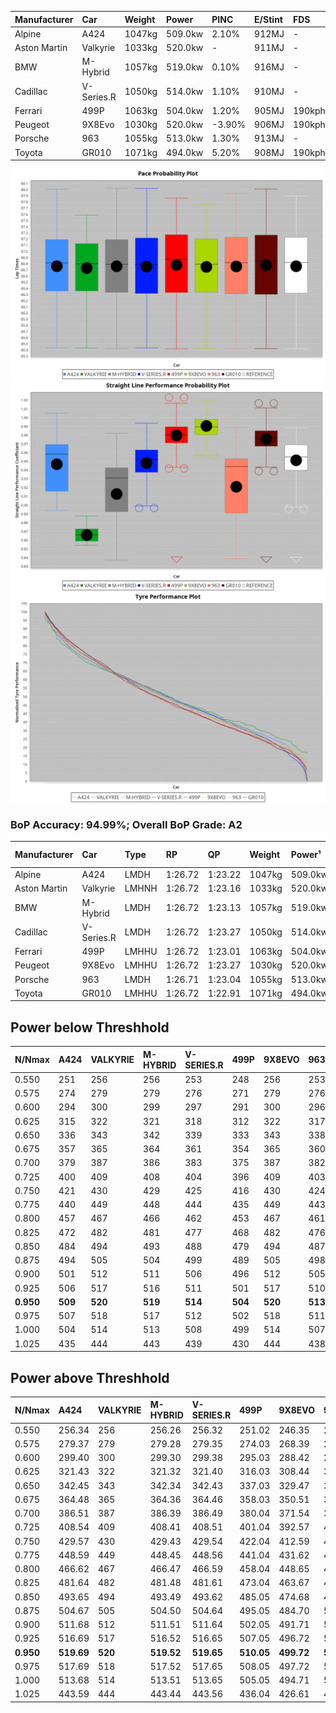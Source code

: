 | Manufacturer | Car        | Weight | Power   | PINC    | E/Stint | FDS     |
|:-|:-|:-|:-|:-|:-|:-|
| Alpine       | A424       | 1047kg | 509.0kw | 2.10%   | 912MJ   |    -    |
| Aston Martin | Valkyrie   | 1033kg | 520.0kw |    -    | 911MJ   |    -    |
| BMW          | M-Hybrid   | 1057kg | 519.0kw | 0.10%   | 916MJ   |    -    |
| Cadillac     | V-Series.R | 1050kg | 514.0kw | 1.10%   | 910MJ   |    -    |
| Ferrari      | 499P       | 1063kg | 504.0kw | 1.20%   | 905MJ   | 190kph  |
| Peugeot      | 9X8Evo     | 1030kg | 520.0kw | -3.90%  | 906MJ   | 190kph  |
| Porsche      | 963        | 1055kg | 513.0kw | 1.30%   | 913MJ   |    -    |
| Toyota       | GR010      | 1071kg | 494.0kw | 5.20%   | 908MJ   | 190kph  |

![PACECHART](./IMG/AUTO.png)
![STRAIGHTLINEPERFORMANCECHART](./IMG/AUTO_sp.png)
![TYREPERFORMANCECHART](./IMG/AUTO_tw.png)

### BoP Accuracy: 94.99%; Overall BoP Grade: A2
| Manufacturer | Car        | Type  | RP      | QP      | Weight | Power¹  | Threshhold | PINC    | Power²   | E/Stint | AVG Vmax  | FDS     | RDLC | L/Stint | BOP-Grade | Model Accuracy | Model Points | Match%  | SimDiff |
|:-|:-|:-|:-|:-|:-|:-|:-|:-|:-|:-|:-|:-|:-|:-|:-|:-|:-|:-|:-|
| Alpine       | A424       | LMDH  | 1:26.72 | 1:23.22 | 1047kg | 509.0kw | 250.0kph   | 2.10%   | 519.70kw |  912MJ  | 274.59kph |    -    | 1.02 | 43      | ~A1       | 99.58%         | 1429         | 98.74%  | +0.34   |
| Aston Martin | Valkyrie   | LMHNH | 1:26.72 | 1:23.16 | 1033kg | 520.0kw | 250.0kph   |    -    | 520.00kw |  911MJ  | 263.49kph |    -    | 1.06 | 43      | +C2       | 100.00%        | 247          | 72.68%  | #       |
| BMW          | M-Hybrid   | LMDH  | 1:26.72 | 1:23.13 | 1057kg | 519.0kw | 250.0kph   | 0.10%   | 519.50kw |  916MJ  | 269.35kph |    -    | 1.02 | 43      | ~A1       | 99.97%         | 2912         | 100.00% | +0.20   |
| Cadillac     | V-Series.R | LMDH  | 1:26.72 | 1:23.27 | 1050kg | 514.0kw | 250.0kph   | 1.10%   | 519.70kw |  910MJ  | 273.27kph |    -    | 1.02 | 43      | +A2       | 99.49%         | 5225         | 94.26%  | +0.28   |
| Ferrari      | 499P       | LMHHU | 1:26.72 | 1:23.01 | 1063kg | 504.0kw | 250.0kph   | 1.20%   | 510.00kw |  905MJ  | 276.68kph | 190kph  | 1.03 | 43      | ~A1       | 100.00%        | 5378         | 98.85%  | +0.28   |
| Peugeot      | 9X8Evo     | LMHHU | 1:26.72 | 1:23.27 | 1030kg | 520.0kw | 250.0kph   | -3.90%  | 499.70kw |  906MJ  | 280.07kph | 190kph  | 1.03 | 43      | ~A1       | 100.00%        | 1459         | 95.52%  | +0.37   |
| Porsche      | 963        | LMDH  | 1:26.71 | 1:23.04 | 1055kg | 513.0kw | 250.0kph   | 1.30%   | 519.70kw |  913MJ  | 270.54kph |    -    | 1.02 | 43      | ~A1       | 99.92%         | 14207        | 100.00% | -0.20   |
| Toyota       | GR010      | LMHHU | 1:26.72 | 1:22.91 | 1071kg | 494.0kw | 250.0kph   | 5.20%   | 519.70kw |  908MJ  | 275.47kph | 190kph  | 1.03 | 43      | ~A1       | 99.86%         | 4280         | 99.83%  | +0.27   |

## Power below Threshhold
| N/Nmax    | A424    | VALKYRIE | M-HYBRID | V-SERIES.R | 499P    | 9X8EVO  | 963     | GR010   |
|:-|:-|:-|:-|:-|:-|:-|:-|:-|
|  0.550    |  251    |  256     |  256     |  253       |  248    |  256    |  253    |  243    |
|  0.575    |  274    |  279     |  279     |  276       |  271    |  279    |  276    |  266    |
|  0.600    |  294    |  300     |  299     |  297       |  291    |  300    |  296    |  285    |
|  0.625    |  315    |  322     |  321     |  318       |  312    |  322    |  317    |  305    |
|  0.650    |  336    |  343     |  342     |  339       |  333    |  343    |  338    |  326    |
|  0.675    |  357    |  365     |  364     |  361       |  354    |  365    |  360    |  347    |
|  0.700    |  379    |  387     |  386     |  383       |  375    |  387    |  382    |  368    |
|  0.725    |  400    |  409     |  408     |  404       |  396    |  409    |  403    |  389    |
|  0.750    |  421    |  430     |  429     |  425       |  416    |  430    |  424    |  408    |
|  0.775    |  440    |  449     |  448     |  444       |  435    |  449    |  443    |  427    |
|  0.800    |  457    |  467     |  466     |  462       |  453    |  467    |  461    |  444    |
|  0.825    |  472    |  482     |  481     |  477       |  468    |  482    |  476    |  458    |
|  0.850    |  484    |  494     |  493     |  488       |  479    |  494    |  487    |  469    |
|  0.875    |  494    |  505     |  504     |  499       |  489    |  505    |  498    |  479    |
|  0.900    |  501    |  512     |  511     |  506       |  496    |  512    |  505    |  486    |
|  0.925    |  506    |  517     |  516     |  511       |  501    |  517    |  510    |  491    |
| **0.950** | **509** | **520**  | **519**  | **514**    | **504** | **520** | **513** | **494** |
|  0.975    |  507    |  518     |  517     |  512       |  502    |  518    |  511    |  492    |
|  1.000    |  504    |  514     |  513     |  508       |  499    |  514    |  507    |  489    |
|  1.025    |  435    |  444     |  443     |  439       |  430    |  444    |  438    |  422    |

## Power above Threshhold
| N/Nmax    | A424       | VALKYRIE | M-HYBRID   | V-SERIES.R | 499P       | 9X8EVO     | 963        | GR010      |
|:-|:-|:-|:-|:-|:-|:-|:-|:-|
|  0.550    |  256.34    |  256     |  256.26    |  256.32    |  251.02    |  246.35    |  256.33    |  256.34    |
|  0.575    |  279.37    |  279     |  279.28    |  279.35    |  274.03    |  268.39    |  279.36    |  279.37    |
|  0.600    |  299.40    |  300     |  299.30    |  299.38    |  295.03    |  288.42    |  299.39    |  299.40    |
|  0.625    |  321.43    |  322     |  321.32    |  321.40    |  316.03    |  308.44    |  321.41    |  321.43    |
|  0.650    |  342.45    |  343     |  342.34    |  342.43    |  337.03    |  329.47    |  342.44    |  342.45    |
|  0.675    |  364.48    |  365     |  364.36    |  364.46    |  358.03    |  350.51    |  364.47    |  364.48    |
|  0.700    |  386.51    |  387     |  386.39    |  386.49    |  380.04    |  371.54    |  386.50    |  386.51    |
|  0.725    |  408.54    |  409     |  408.41    |  408.51    |  401.04    |  392.57    |  408.53    |  408.54    |
|  0.750    |  429.57    |  430     |  429.43    |  429.54    |  422.04    |  412.59    |  429.55    |  429.57    |
|  0.775    |  448.59    |  449     |  448.45    |  448.56    |  441.04    |  431.62    |  448.58    |  448.59    |
|  0.800    |  466.62    |  467     |  466.47    |  466.59    |  458.04    |  448.65    |  466.60    |  466.62    |
|  0.825    |  481.64    |  482     |  481.48    |  481.61    |  473.04    |  463.67    |  481.62    |  481.64    |
|  0.850    |  493.65    |  494     |  493.49    |  493.62    |  485.05    |  474.68    |  493.64    |  493.65    |
|  0.875    |  504.67    |  505     |  504.50    |  504.64    |  495.05    |  484.70    |  504.65    |  504.67    |
|  0.900    |  511.68    |  512     |  511.51    |  511.64    |  502.05    |  491.71    |  511.66    |  511.68    |
|  0.925    |  516.69    |  517     |  516.52    |  516.65    |  507.05    |  496.72    |  516.67    |  516.68    |
| **0.950** | **519.69** | **520**  | **519.52** | **519.65** | **510.05** | **499.72** | **519.67** | **519.69** |
|  0.975    |  517.69    |  518     |  517.52    |  517.65    |  508.05    |  497.72    |  517.67    |  517.69    |
|  1.000    |  513.68    |  514     |  513.51    |  513.65    |  505.05    |  494.71    |  513.66    |  513.68    |
|  1.025    |  443.59    |  444     |  443.44    |  443.56    |  436.04    |  426.61    |  443.57    |  443.59    |

